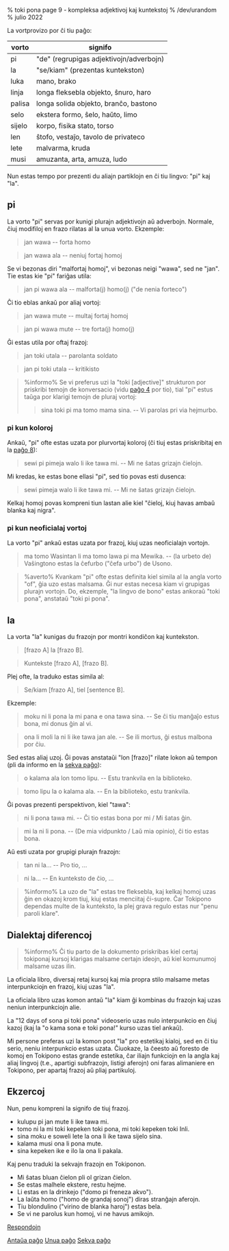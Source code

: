 % toki pona page 9 - kompleksa adjektivoj kaj kuntekstoj
% /dev/urandom
% julio 2022

La vortprovizo por ĉi tiu paĝo:

| vorto | signifo                          |
|-------|----------------------------------|
| pi    | "de" (regrupigas adjektivojn/adverbojn) |
| la    | "se/kiam" (prezentas kuntekston)  |
| luka  | mano, brako                      |
| linja | longa fleksebla objekto, ŝnuro, haro |
| palisa| longa solida objekto, branĉo, bastono |
| selo  | ekstera formo, ŝelo, haŭto, limo |
| sijelo| korpo, fisika stato, torso       |
| len   | ŝtofo, vestaĵo, tavolo de privateco |
| lete  | malvarma, kruda                  |
| musi  | amuzanta, arta, amuza, ludo      |

Nun estas tempo por prezenti du aliajn partiklojn en ĉi tiu lingvo: "pi" kaj "la".

## pi

La vorto "pi" servas por kunigi plurajn adjektivojn aŭ adverbojn.
Normale, ĉiuj modifiloj en frazo rilatas al la unua vorto. Ekzemple:

> jan wawa -- forta homo

> jan wawa ala -- neniuj fortaj homoj

Se vi bezonas diri "malfortaj homoj", vi bezonas neigi "wawa", sed ne "jan".
Tie estas kie "pi" fariĝas utila:

> jan pi wawa ala -- malforta(j) homo(j) ("de nenia forteco")

Ĉi tio eblas ankaŭ por aliaj vortoj:

> jan wawa mute -- multaj fortaj homoj

> jan pi wawa mute -- tre forta(j) homo(j)

Ĝi estas utila por oftaj frazoj:

> jan toki utala -- parolanta soldato 

> jan pi toki utala -- kritikisto

> %informo%
> Se vi preferus uzi la "toki [adjective]" strukturon por priskribi temojn de
> konversacio (vidu [paĝo 4](4.html) por tio), tial "pi" estus taŭga por
> klarigi temojn de pluraj vortoj:
>
> > sina toki pi ma tomo mama sina. -- Vi parolas pri via hejmurbo.
>

### pi kun koloroj

Ankaŭ, "pi" ofte estas uzata por plurvortaj koloroj (ĉi tiuj estas priskribitaj en la [paĝo
8](8.html)):

> sewi pi pimeja walo li ike tawa mi. -- Mi ne ŝatas grizajn ĉielojn.

Mi kredas, ke estas bone ellasi "pi", sed tio povas esti dusenca:

> sewi pimeja walo li ike tawa mi. -- Mi ne ŝatas grizajn ĉielojn.

Kelkaj homoj povas kompreni tiun lastan alie kiel "ĉieloj, kiuj havas ambaŭ blanka kaj nigra".

### pi kun neoficialaj vortoj

La vorto "pi" ankaŭ estas uzata por frazoj, kiuj uzas neoficialajn vortojn.

> ma tomo Wasintan li ma tomo lawa pi ma Mewika. -- (la urbeto de) Vaŝingtono estas
> la ĉefurbo ("ĉefa urbo") de Usono.

> %averto%
> Kvankam "pi" ofte estas definita kiel simila al la angla vorto "of", ĝia uzo estas
> malsama. Ĝi nur estas necesa kiam vi grupigas plurajn vortojn.
> Do, ekzemple, "la lingvo de bono" estas ankoraŭ "toki pona", anstataŭ
> "toki pi pona".

## la

La vorta "la" kunigas du frazojn por montri kondiĉon kaj kuntekston.

> [frazo A] la [frazo B].

> Kuntekste [frazo A], [frazo B].

Plej ofte, la traduko estas simila al:

> Se/kiam [frazo A], tiel [sentence B].

Ekzemple:

> moku ni li pona la mi pana e ona tawa sina. -- Se ĉi tiu manĝaĵo estus bona, mi donus
> ĝin al vi.

> ona li moli la ni li ike tawa jan ale. -- Se ili mortus, ĝi estus malbona por
> ĉiu.

Sed estas aliaj uzoj. Ĝi povas anstataŭi "lon [frazo]" rilate
lokon aŭ tempon (pli da informo en la [sekva paĝo](10.html)):

> o kalama ala lon tomo lipu. -- Estu trankvila en la biblioteko.

> tomo lipu la o kalama ala. -- En la biblioteko, estu trankvila.

Ĝi povas prezenti perspektivon, kiel "tawa":

> ni li pona tawa mi. -- Ĉi tio estas bona por mi / Mi ŝatas ĝin.

> mi la ni li pona. -- (De mia vidpunkto / Laŭ mia opinio), ĉi tio estas bona.

Aŭ esti uzata por grupigi plurajn frazojn:

> tan ni la... -- Pro tio, ...

> ni la... -- En kunteksto de ĉio, ...

> %informo%
> La uzo de "la" estas tre fleksebla, kaj kelkaj homoj uzas ĝin en okazoj krom
> tiuj, kiuj estas menciitaj ĉi-supre. Ĉar Tokipono dependas multe de la
> kunteksto, la plej grava regulo estas nur "penu paroli klare".

## Dialektaj diferencoj

> %informo%
> Ĉi tiu parto de la dokumento priskribas kiel certaj tokiponaj kursoj klarigas
> malsame certajn ideojn, aŭ kiel komunumoj malsame uzas ilin.

La oficiala libro, diversaj retaj kursoj kaj mia propra stilo
malsame metas interpunkciojn en frazoj, kiuj uzas "la".

La oficiala libro uzas komon antaŭ "la" kiam ĝi kombinas du frazojn kaj uzas neniun
interpunkciojn alie.

La "12 days of sona pi toki pona" videoserio uzas nulo interpunkcio en ĉiuj kazoj
(kaj la "o kama sona e toki pona!" kurso uzas tiel ankaŭ).

Mi persone preferas uzi la komon post "la" pro estetikaj kialoj, sed en
ĉi tiu serio, neniu interpunkcio estas uzata. Ĉiuokaze, la ĉeesto aŭ foresto de
komoj en Tokipono estas grande estetika, ĉar iliajn funkciojn en la angla kaj 
aliaj lingvoj (t.e., apartigi subfrazojn, listigi aferojn) oni faras alimaniere
en Tokipono, per apartaj frazoj aŭ pliaj partikuloj.

## Ekzercoj

Nun, penu kompreni la signifo de tiuj frazoj.

* kulupu pi jan mute li ike tawa mi. 
* tomo ni la mi toki kepeken toki pona, mi toki kepeken toki Inli.
* sina moku e soweli lete la ona li ike tawa sijelo sina.
* kalama musi ona li pona mute.
* sina kepeken ike e ilo la ona li pakala.

Kaj penu traduki la sekvajn frazojn en Tokiponon.

* Mi ŝatas bluan ĉielon pli ol grizan ĉielon. 
* Se estas malhele ekstere, restu hejme.
* Li estas en la drinkejo ("domo pi freneza akvo"). 
* La laŭta homo ("homo de grandaj sonoj") diras stranĝajn aferojn.
* Tiu blondulino ("virino de blanka haroj") estas bela. 
* Se vi ne parolus kun homoj, vi ne havus amikojn.

[Respondojn](eo_answers.html#p9)

[Antaŭa paĝo](eo_8.html) [Unua paĝo](eo_index.html) [Sekva paĝo](eo_10.html)

